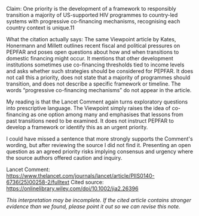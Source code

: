 Claim: One priority is the development of a framework to responsibly transition a majority of US-supported HIV programmes to country-led systems with progressive co-financing mechanisms, recognising each country context is unique.11

What the citation actually says: The same Viewpoint article by Kates, Honermann and Millett outlines recent fiscal and political pressures on PEPFAR and poses open questions about how and when transitions to domestic financing might occur. It mentions that other development institutions sometimes use co-financing thresholds tied to income levels and asks whether such strategies should be considered for PEPFAR. It does not call this a priority, does not state that a majority of programmes should transition, and does not describe a specific framework or timeline. The words “progressive co-financing mechanisms” do not appear in the article.

My reading is that the Lancet Comment again turns exploratory questions into prescriptive language. The Viewpoint simply raises the idea of co-financing as one option among many and emphasises that lessons from past transitions need to be examined. It does not instruct PEPFAR to develop a framework or identify this as an urgent priority.

I could have missed a sentence that more strongly supports the Comment's wording, but after reviewing the source I did not find it. Presenting an open question as an agreed priority risks implying consensus and urgency where the source authors offered caution and inquiry. 

Lancet Comment: https://www.thelancet.com/journals/lancet/article/PIIS0140-6736(25)00258-2/fulltext
Cited source: https://onlinelibrary.wiley.com/doi/10.1002/jia2.26396

*This interpretation may be incomplete. If the cited article contains stronger evidence than we found, please point it out so we can revise this note.*